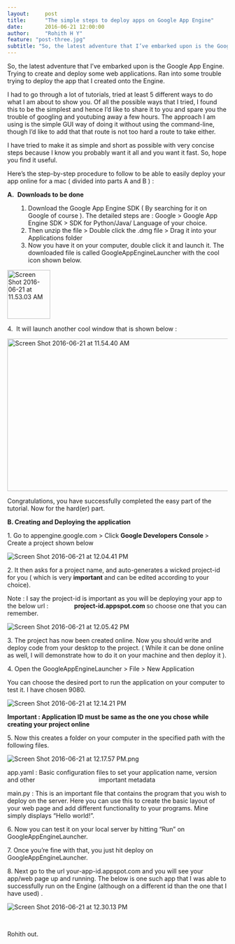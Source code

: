 ```yaml
---
layout:     post
title:      "The simple steps to deploy apps on Google App Engine"
date:       2016-06-21 12:00:00
author:     "Rohith H Y"
feature: "post-three.jpg"
subtitle: "So, the latest adventure that I’ve embarked upon is the Google App Engine. Trying to create and deploy some web applications. Ran into some trouble trying to deploy the app that I created onto the Engine."
---
```

<div class="entry-content">
	<p>So, the latest adventure that I’ve embarked upon is the Google App Engine. Trying to create and deploy some&nbsp;web applications. Ran into some trouble trying to deploy the app that I created onto the Engine.</p>
    <p>I had to go through a lot of tutorials, tried at least 5 different ways to do what I am about to show you. Of all the possible ways that I tried, I found this to be the simplest and hence I’d like to share it to you and spare you the trouble of googling and youtubing away a few hours. The approach I am using is the simple GUI way of doing it without using the command-line, though I’d like to add&nbsp;that that route is not too hard&nbsp;a route to take either.</p>
    <p>I have tried to make it as simple and short as possible with very concise steps because I know you probably want it all and you want it fast. So, hope you find it useful.</p>
    <p>Here’s the step-by-step procedure to follow to be able to easily deploy your app online for a mac ( divided into parts A and B ) :</p>
    <p><strong>A.</strong>&nbsp;&nbsp;<strong>Downloads to be done</strong></p>
    <ol>
        <ol>
            <li>Download the Google App Engine SDK ( By searching for it on Google of course ). The detailed steps are : Google &gt; Google App Engine SDK &gt; SDK for Python/Java/ Language of your choice.</li>
            <li>Then unzip the file &gt; Double click the .dmg file &gt; Drag it into your Applications folder</li>
            <li>Now you have it on your computer, double click it and launch it. The downloaded file is called GoogleAppEngineLauncher with the cool icon shown below.</li>
        </ol>
    </ol>
    <p><img data-attachment-id="37" data-permalink="https://thehylifeblog.wordpress.com/2016/06/21/the-simple-steps-to-deploy-apps-on-google-app-engine/screen-shot-2016-06-21-at-11-53-03-am/" data-orig-file="https://thehylifeblog.files.wordpress.com/2016/06/screen-shot-2016-06-21-at-11-53-03-am.png?w=98&amp;h=112" data-orig-size="62,71" data-comments-opened="1" data-image-meta="{&quot;aperture&quot;:&quot;0&quot;,&quot;credit&quot;:&quot;&quot;,&quot;camera&quot;:&quot;&quot;,&quot;caption&quot;:&quot;&quot;,&quot;created_timestamp&quot;:&quot;0&quot;,&quot;copyright&quot;:&quot;&quot;,&quot;focal_length&quot;:&quot;0&quot;,&quot;iso&quot;:&quot;0&quot;,&quot;shutter_speed&quot;:&quot;0&quot;,&quot;title&quot;:&quot;&quot;,&quot;orientation&quot;:&quot;0&quot;}" data-image-title="Screen Shot 2016-06-21 at 11.53.03 AM" data-image-description="" data-medium-file="https://thehylifeblog.files.wordpress.com/2016/06/screen-shot-2016-06-21-at-11-53-03-am.png?w=98&amp;h=112?w=62" data-large-file="https://thehylifeblog.files.wordpress.com/2016/06/screen-shot-2016-06-21-at-11-53-03-am.png?w=98&amp;h=112?w=62" class="alignnone  wp-image-37" src="https://thehylifeblog.files.wordpress.com/2016/06/screen-shot-2016-06-21-at-11-53-03-am.png?w=98&amp;h=112" alt="Screen Shot 2016-06-21 at 11.53.03 AM" width="98" height="112"></p>
    <p>4. &nbsp;It will launch another cool window that is shown below :</p>
    <p><img data-attachment-id="43" data-permalink="https://thehylifeblog.wordpress.com/2016/06/21/the-simple-steps-to-deploy-apps-on-google-app-engine/screen-shot-2016-06-21-at-11-54-40-am/" data-orig-file="https://thehylifeblog.files.wordpress.com/2016/06/screen-shot-2016-06-21-at-11-54-40-am.png?w=567&amp;h=349" data-orig-size="660,406" data-comments-opened="1" data-image-meta="{&quot;aperture&quot;:&quot;0&quot;,&quot;credit&quot;:&quot;&quot;,&quot;camera&quot;:&quot;&quot;,&quot;caption&quot;:&quot;&quot;,&quot;created_timestamp&quot;:&quot;0&quot;,&quot;copyright&quot;:&quot;&quot;,&quot;focal_length&quot;:&quot;0&quot;,&quot;iso&quot;:&quot;0&quot;,&quot;shutter_speed&quot;:&quot;0&quot;,&quot;title&quot;:&quot;&quot;,&quot;orientation&quot;:&quot;0&quot;}" data-image-title="Screen Shot 2016-06-21 at 11.54.40 AM" data-image-description="" data-medium-file="https://thehylifeblog.files.wordpress.com/2016/06/screen-shot-2016-06-21-at-11-54-40-am.png?w=567&amp;h=349?w=300" data-large-file="https://thehylifeblog.files.wordpress.com/2016/06/screen-shot-2016-06-21-at-11-54-40-am.png?w=567&amp;h=349?w=660" class="alignnone  wp-image-43" src="https://thehylifeblog.files.wordpress.com/2016/06/screen-shot-2016-06-21-at-11-54-40-am.png?w=567&amp;h=349" alt="Screen Shot 2016-06-21 at 11.54.40 AM" width="567" height="349" srcset="https://thehylifeblog.files.wordpress.com/2016/06/screen-shot-2016-06-21-at-11-54-40-am.png?w=567&amp;h=349 567w, https://thehylifeblog.files.wordpress.com/2016/06/screen-shot-2016-06-21-at-11-54-40-am.png?w=150&amp;h=92 150w, https://thehylifeblog.files.wordpress.com/2016/06/screen-shot-2016-06-21-at-11-54-40-am.png?w=300&amp;h=185 300w, https://thehylifeblog.files.wordpress.com/2016/06/screen-shot-2016-06-21-at-11-54-40-am.png 660w" sizes="(max-width: 567px) 100vw, 567px"></p>
    <p>Congratulations, you have successfully completed the easy part of the tutorial. Now for the hard(er) part.</p>
    <p><strong>B. Creating and Deploying the application</strong></p>
    <p>1. Go to <span class="skimlinks-unlinked">appengine.google.com</span> &gt; Click&nbsp;<strong>Google Developers Console </strong>&gt; Create a project shown below</p>
    <p><img data-attachment-id="63" data-permalink="https://thehylifeblog.wordpress.com/2016/06/21/the-simple-steps-to-deploy-apps-on-google-app-engine/screen-shot-2016-06-21-at-12-04-41-pm/" data-orig-file="https://thehylifeblog.files.wordpress.com/2016/06/screen-shot-2016-06-21-at-12-04-41-pm.png?w=676" data-orig-size="1415,512" data-comments-opened="1" data-image-meta="{&quot;aperture&quot;:&quot;0&quot;,&quot;credit&quot;:&quot;&quot;,&quot;camera&quot;:&quot;&quot;,&quot;caption&quot;:&quot;&quot;,&quot;created_timestamp&quot;:&quot;0&quot;,&quot;copyright&quot;:&quot;&quot;,&quot;focal_length&quot;:&quot;0&quot;,&quot;iso&quot;:&quot;0&quot;,&quot;shutter_speed&quot;:&quot;0&quot;,&quot;title&quot;:&quot;&quot;,&quot;orientation&quot;:&quot;0&quot;}" data-image-title="Screen Shot 2016-06-21 at 12.04.41 PM" data-image-description="" data-medium-file="https://thehylifeblog.files.wordpress.com/2016/06/screen-shot-2016-06-21-at-12-04-41-pm.png?w=676?w=300" data-large-file="https://thehylifeblog.files.wordpress.com/2016/06/screen-shot-2016-06-21-at-12-04-41-pm.png?w=676?w=676" class="alignnone size-full wp-image-63" src="https://thehylifeblog.files.wordpress.com/2016/06/screen-shot-2016-06-21-at-12-04-41-pm.png?w=676" alt="Screen Shot 2016-06-21 at 12.04.41 PM" srcset="https://thehylifeblog.files.wordpress.com/2016/06/screen-shot-2016-06-21-at-12-04-41-pm.png?w=676 676w, https://thehylifeblog.files.wordpress.com/2016/06/screen-shot-2016-06-21-at-12-04-41-pm.png?w=1352 1352w, https://thehylifeblog.files.wordpress.com/2016/06/screen-shot-2016-06-21-at-12-04-41-pm.png?w=150 150w, https://thehylifeblog.files.wordpress.com/2016/06/screen-shot-2016-06-21-at-12-04-41-pm.png?w=300 300w, https://thehylifeblog.files.wordpress.com/2016/06/screen-shot-2016-06-21-at-12-04-41-pm.png?w=768 768w, https://thehylifeblog.files.wordpress.com/2016/06/screen-shot-2016-06-21-at-12-04-41-pm.png?w=1024 1024w" sizes="(max-width: 676px) 100vw, 676px"></p>
    <p>2. It then asks for a project name, and auto-generates a wicked project-id for you ( which is very&nbsp;<strong>important</strong> and can be edited according to your choice).</p>
    <p>Note : I say the project-id is important as you will be deploying your app to the below url : &nbsp; &nbsp; &nbsp; &nbsp; &nbsp; &nbsp; &nbsp; <strong><span class="skimlinks-unlinked">project-id.appspot.com</span>&nbsp;</strong>so choose one that you can remember.</p>
    <p><img data-attachment-id="72" data-permalink="https://thehylifeblog.wordpress.com/2016/06/21/the-simple-steps-to-deploy-apps-on-google-app-engine/screen-shot-2016-06-21-at-12-05-42-pm/" data-orig-file="https://thehylifeblog.files.wordpress.com/2016/06/screen-shot-2016-06-21-at-12-05-42-pm.png?w=676" data-orig-size="493,217" data-comments-opened="1" data-image-meta="{&quot;aperture&quot;:&quot;0&quot;,&quot;credit&quot;:&quot;&quot;,&quot;camera&quot;:&quot;&quot;,&quot;caption&quot;:&quot;&quot;,&quot;created_timestamp&quot;:&quot;0&quot;,&quot;copyright&quot;:&quot;&quot;,&quot;focal_length&quot;:&quot;0&quot;,&quot;iso&quot;:&quot;0&quot;,&quot;shutter_speed&quot;:&quot;0&quot;,&quot;title&quot;:&quot;&quot;,&quot;orientation&quot;:&quot;0&quot;}" data-image-title="Screen Shot 2016-06-21 at 12.05.42 PM" data-image-description="" data-medium-file="https://thehylifeblog.files.wordpress.com/2016/06/screen-shot-2016-06-21-at-12-05-42-pm.png?w=676?w=300" data-large-file="https://thehylifeblog.files.wordpress.com/2016/06/screen-shot-2016-06-21-at-12-05-42-pm.png?w=676?w=493" class=" size-full wp-image-72 aligncenter" src="https://thehylifeblog.files.wordpress.com/2016/06/screen-shot-2016-06-21-at-12-05-42-pm.png?w=676" alt="Screen Shot 2016-06-21 at 12.05.42 PM" srcset="https://thehylifeblog.files.wordpress.com/2016/06/screen-shot-2016-06-21-at-12-05-42-pm.png 493w, https://thehylifeblog.files.wordpress.com/2016/06/screen-shot-2016-06-21-at-12-05-42-pm.png?w=150 150w, https://thehylifeblog.files.wordpress.com/2016/06/screen-shot-2016-06-21-at-12-05-42-pm.png?w=300 300w" sizes="(max-width: 493px) 100vw, 493px"></p>
    <p>3. The project has now been created online. Now you should write and deploy code from your desktop to the project. ( While it can be done online as well, I will demonstrate how to do it on your machine and then deploy it ).</p>
    <p>4. Open the GoogleAppEngineLauncher &gt;&nbsp;File &gt; New Application</p>
    <p>You can choose the desired port to run the application on your computer to test it. I have chosen 9080.</p>
    <p><img data-attachment-id="82" data-permalink="https://thehylifeblog.wordpress.com/2016/06/21/the-simple-steps-to-deploy-apps-on-google-app-engine/screen-shot-2016-06-21-at-12-14-21-pm/" data-orig-file="https://thehylifeblog.files.wordpress.com/2016/06/screen-shot-2016-06-21-at-12-14-21-pm.png?w=676" data-orig-size="589,324" data-comments-opened="1" data-image-meta="{&quot;aperture&quot;:&quot;0&quot;,&quot;credit&quot;:&quot;&quot;,&quot;camera&quot;:&quot;&quot;,&quot;caption&quot;:&quot;&quot;,&quot;created_timestamp&quot;:&quot;0&quot;,&quot;copyright&quot;:&quot;&quot;,&quot;focal_length&quot;:&quot;0&quot;,&quot;iso&quot;:&quot;0&quot;,&quot;shutter_speed&quot;:&quot;0&quot;,&quot;title&quot;:&quot;&quot;,&quot;orientation&quot;:&quot;0&quot;}" data-image-title="Screen Shot 2016-06-21 at 12.14.21 PM" data-image-description="" data-medium-file="https://thehylifeblog.files.wordpress.com/2016/06/screen-shot-2016-06-21-at-12-14-21-pm.png?w=676?w=300" data-large-file="https://thehylifeblog.files.wordpress.com/2016/06/screen-shot-2016-06-21-at-12-14-21-pm.png?w=676?w=589" class="alignnone size-full wp-image-82" src="https://thehylifeblog.files.wordpress.com/2016/06/screen-shot-2016-06-21-at-12-14-21-pm.png?w=676" alt="Screen Shot 2016-06-21 at 12.14.21 PM" srcset="https://thehylifeblog.files.wordpress.com/2016/06/screen-shot-2016-06-21-at-12-14-21-pm.png 589w, https://thehylifeblog.files.wordpress.com/2016/06/screen-shot-2016-06-21-at-12-14-21-pm.png?w=150 150w, https://thehylifeblog.files.wordpress.com/2016/06/screen-shot-2016-06-21-at-12-14-21-pm.png?w=300 300w" sizes="(max-width: 589px) 100vw, 589px"></p>
    <p><strong>Important : Application ID must be same as the one you chose while creating your project online</strong></p>
    <p>5. Now this creates a folder on your computer in the specified path with the following files.</p>
    <p><img data-attachment-id="90" data-permalink="https://thehylifeblog.wordpress.com/2016/06/21/the-simple-steps-to-deploy-apps-on-google-app-engine/screen-shot-2016-06-21-at-12-17-57-pm/" data-orig-file="https://thehylifeblog.files.wordpress.com/2016/06/screen-shot-2016-06-21-at-12-17-57-pm.png?w=676" data-orig-size="1279,295" data-comments-opened="1" data-image-meta="{&quot;aperture&quot;:&quot;0&quot;,&quot;credit&quot;:&quot;&quot;,&quot;camera&quot;:&quot;&quot;,&quot;caption&quot;:&quot;&quot;,&quot;created_timestamp&quot;:&quot;0&quot;,&quot;copyright&quot;:&quot;&quot;,&quot;focal_length&quot;:&quot;0&quot;,&quot;iso&quot;:&quot;0&quot;,&quot;shutter_speed&quot;:&quot;0&quot;,&quot;title&quot;:&quot;&quot;,&quot;orientation&quot;:&quot;0&quot;}" data-image-title="Screen Shot 2016-06-21 at 12.17.57 PM" data-image-description="" data-medium-file="https://thehylifeblog.files.wordpress.com/2016/06/screen-shot-2016-06-21-at-12-17-57-pm.png?w=676?w=300" data-large-file="https://thehylifeblog.files.wordpress.com/2016/06/screen-shot-2016-06-21-at-12-17-57-pm.png?w=676?w=676" class="alignnone size-full wp-image-90" src="https://thehylifeblog.files.wordpress.com/2016/06/screen-shot-2016-06-21-at-12-17-57-pm.png?w=676" alt="Screen Shot 2016-06-21 at 12.17.57 PM.png" srcset="https://thehylifeblog.files.wordpress.com/2016/06/screen-shot-2016-06-21-at-12-17-57-pm.png?w=676 676w, https://thehylifeblog.files.wordpress.com/2016/06/screen-shot-2016-06-21-at-12-17-57-pm.png?w=150 150w, https://thehylifeblog.files.wordpress.com/2016/06/screen-shot-2016-06-21-at-12-17-57-pm.png?w=300 300w, https://thehylifeblog.files.wordpress.com/2016/06/screen-shot-2016-06-21-at-12-17-57-pm.png?w=768 768w, https://thehylifeblog.files.wordpress.com/2016/06/screen-shot-2016-06-21-at-12-17-57-pm.png?w=1024 1024w, https://thehylifeblog.files.wordpress.com/2016/06/screen-shot-2016-06-21-at-12-17-57-pm.png 1279w" sizes="(max-width: 676px) 100vw, 676px"></p>
    <p><span class="skimlinks-unlinked">app.yaml</span> : Basic configuration files to set your application name, version and other &nbsp; &nbsp; &nbsp; &nbsp; &nbsp; &nbsp; &nbsp; &nbsp; &nbsp; &nbsp; &nbsp; &nbsp; &nbsp; &nbsp; &nbsp; &nbsp; &nbsp; &nbsp; important metadata</p>
    <p><span class="skimlinks-unlinked">main.py</span> : This is an&nbsp;important file that contains the program that you wish to deploy on the server. Here you can use this to create the basic layout of your web page and add different functionality to your programs. Mine simply displays “Hello world!”.</p>
    <p>6. Now you can test it on your local server by hitting “Run” on GoogleAppEngineLauncher.</p>
    <p>7. Once you’re fine with that, you just hit deploy on GoogleAppEngineLauncher.</p>
    <p>8. Next go to the url <span class="skimlinks-unlinked">your-app-id.appspot.com</span> and you will see your app/web page up and running. The below is one such app that I was able to successfully run on the Engine (although on a different id than the one that I have used) .</p>
    <p><img data-attachment-id="116" data-permalink="https://thehylifeblog.wordpress.com/2016/06/21/the-simple-steps-to-deploy-apps-on-google-app-engine/screen-shot-2016-06-21-at-12-30-13-pm/" data-orig-file="https://thehylifeblog.files.wordpress.com/2016/06/screen-shot-2016-06-21-at-12-30-13-pm.png?w=676" data-orig-size="589,300" data-comments-opened="1" data-image-meta="{&quot;aperture&quot;:&quot;0&quot;,&quot;credit&quot;:&quot;&quot;,&quot;camera&quot;:&quot;&quot;,&quot;caption&quot;:&quot;&quot;,&quot;created_timestamp&quot;:&quot;0&quot;,&quot;copyright&quot;:&quot;&quot;,&quot;focal_length&quot;:&quot;0&quot;,&quot;iso&quot;:&quot;0&quot;,&quot;shutter_speed&quot;:&quot;0&quot;,&quot;title&quot;:&quot;&quot;,&quot;orientation&quot;:&quot;0&quot;}" data-image-title="Screen Shot 2016-06-21 at 12.30.13 PM" data-image-description="" data-medium-file="https://thehylifeblog.files.wordpress.com/2016/06/screen-shot-2016-06-21-at-12-30-13-pm.png?w=676?w=300" data-large-file="https://thehylifeblog.files.wordpress.com/2016/06/screen-shot-2016-06-21-at-12-30-13-pm.png?w=676?w=589" class="alignnone size-full wp-image-116" src="https://thehylifeblog.files.wordpress.com/2016/06/screen-shot-2016-06-21-at-12-30-13-pm.png?w=676" alt="Screen Shot 2016-06-21 at 12.30.13 PM" srcset="https://thehylifeblog.files.wordpress.com/2016/06/screen-shot-2016-06-21-at-12-30-13-pm.png 589w, https://thehylifeblog.files.wordpress.com/2016/06/screen-shot-2016-06-21-at-12-30-13-pm.png?w=150 150w, https://thehylifeblog.files.wordpress.com/2016/06/screen-shot-2016-06-21-at-12-30-13-pm.png?w=300 300w" sizes="(max-width: 589px) 100vw, 589px"></p>
    <p>&nbsp;</p>
    <p>Rohith out.</p>
</div>